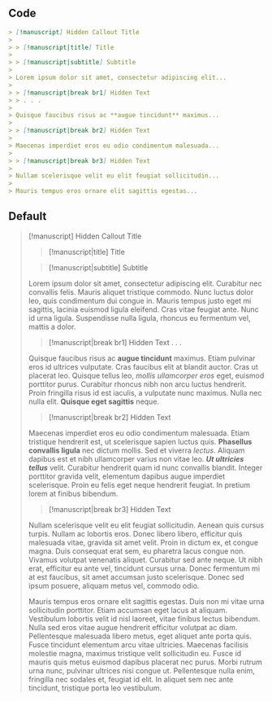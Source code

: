 ## Code

```md
> [!manuscript] Hidden Callout Title
>
> > [!manuscript|title] Title
>
> > [!manuscript|subtitle] Subtitle
>
> Lorem ipsum dolor sit amet, consectetur adipiscing elit...
>
> > [!manuscript|break br1] Hidden Text
> > . . .
>
> Quisque faucibus risus ac **augue tincidunt** maximus...
>
> > [!manuscript|break br2] Hidden Text
>
> Maecenas imperdiet eros eu odio condimentum malesuada...
>
> > [!manuscript|break br3] Hidden Text
>
> Nullam scelerisque velit eu elit feugiat sollicitudin...
>
> Mauris tempus eros ornare elit sagittis egestas...
```

## Default

> [!manuscript] Hidden Callout Title
>
> > [!manuscript|title] Title
>
> > [!manuscript|subtitle] Subtitle
>
> Lorem ipsum dolor sit amet, consectetur adipiscing elit. Curabitur nec convallis felis. Mauris aliquet tristique commodo. Nunc luctus dolor leo, quis condimentum dui congue in. Mauris tempus justo eget mi sagittis, lacinia euismod ligula eleifend. Cras vitae feugiat ante. Nunc id urna ligula. Suspendisse nulla ligula, rhoncus eu fermentum vel, mattis a dolor.
>
> > [!manuscript|break br1] Hidden Text
> > . . .
>
> Quisque faucibus risus ac **augue tincidunt** maximus. Etiam pulvinar eros id ultrices vulputate. Cras faucibus elit at blandit auctor. Cras ut placerat leo. Quisque tellus leo, _mollis ullamcorper eros_ eget, euismod porttitor purus. Curabitur rhoncus nibh non arcu luctus hendrerit. Proin fringilla risus id est iaculis, a vulputate nunc maximus. Nulla nec nulla elit. **Quisque eget sagittis** neque.
>
> > [!manuscript|break br2] Hidden Text
>
> Maecenas imperdiet eros eu odio condimentum malesuada. Etiam tristique hendrerit est, ut scelerisque sapien luctus quis. **Phasellus convallis ligula** nec dictum mollis. Sed et viverra _lectus_. Aliquam dapibus est et nibh ullamcorper varius non vitae leo. **_Ut ultricies tellus_** velit. Curabitur hendrerit quam id nunc convallis blandit. Integer porttitor gravida velit, elementum dapibus augue imperdiet scelerisque. Proin eu felis eget neque hendrerit feugiat. In pretium lorem at finibus bibendum.
>
> > [!manuscript|break br3] Hidden Text
>
> Nullam scelerisque velit eu elit feugiat sollicitudin. Aenean quis cursus turpis. Nullam ac lobortis eros. Donec libero libero, efficitur quis malesuada vitae, gravida sit amet velit. Proin in dictum ex, et congue magna. Duis consequat erat sem, eu pharetra lacus congue non. Vivamus volutpat venenatis aliquet. Curabitur sed ante neque. Ut nibh erat, efficitur eu ante vel, tincidunt cursus urna. Donec fermentum mi at est faucibus, sit amet accumsan justo scelerisque. Donec sed ipsum posuere, aliquam metus vel, commodo odio.
>
> Mauris tempus eros ornare elit sagittis egestas. Duis non mi vitae urna sollicitudin porttitor. Etiam accumsan eget lacus at aliquam. Vestibulum lobortis velit id nisl laoreet, vitae finibus lectus bibendum. Nulla sed eros vitae augue hendrerit efficitur volutpat ac diam. Pellentesque malesuada libero metus, eget aliquet ante porta quis. Fusce tincidunt elementum arcu vitae ultricies. Maecenas facilisis molestie magna, maximus tristique velit sollicitudin eu. Fusce id mauris quis metus euismod dapibus placerat nec purus. Morbi rutrum urna nunc, pulvinar ultrices nisi congue ut. Pellentesque nulla enim, fringilla nec sodales et, feugiat id elit. In aliquet sem nec ante tincidunt, tristique porta leo vestibulum.
